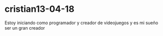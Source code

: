 # cristian13-04-18
Estoy iniciando como programador y creador de videojuegos y es mi sueño ser un gran creador 
